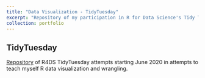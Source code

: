 ```yaml
---
title: "Data Visualization - TidyTuesday"
excerpt: "Repository of my participation in R for Data Science's Tidy Tuesday community of practice. Each week, a new dataset is released for people to practice their data visualization skills and receive help and feedback from the R community. I primarily work with {ggplot2} for graphics.<br><br><img src='/images/3_16_21.png'>"
collection: portfolio
---
```


## TidyTuesday

[Repository](https://github.com/tessaeagle/TidyTuesday) of R4DS TidyTuesday attempts starting June 2020 in attempts to teach myself R data visualization and wrangling. 


